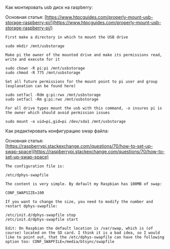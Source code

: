 Как монтировать usb диск на raspberry:

Основная статья: [https://www.htpcguides.com/properly-mount-usb-storage-raspberry-pi/](https://www.htpcguides.com/properly-mount-usb-storage-raspberry-pi/)

```
First make a directory in which to mount the USB drive

sudo mkdir /mnt/usbstorage

Make pi the owner of the mounted drive and make its permissions read, write and execute for it

sudo chown -R pi:pi /mnt/usbstorage
sudo chmod -R 775 /mnt/usbstorage

Set all future permissions for the mount point to pi user and group (explanation can be found here)

sudo setfacl -Rdm g:pi:rwx /mnt/usbstorage
sudo setfacl -Rm g:pi:rwx /mnt/usbstorage

For all drive types mount the usb with this command, -o insures pi is the owner which should avoid permission issues

sudo mount -o uid=pi,gid=pi /dev/sda1 /mnt/usbstorage
```

Как редактировать конфигурацию swap файла:

Основная статья: [https://raspberrypi.stackexchange.com/questions/70/how-to-set-up-swap-space](https://raspberrypi.stackexchange.com/questions/70/how-to-set-up-swap-space)

```
The configuration file is:

/etc/dphys-swapfile 

The content is very simple. By default my Raspbian has 100MB of swap:

CONF_SWAPSIZE=100

If you want to change the size, you need to modify the number and restart dphys-swapfile:

/etc/init.d/dphys-swapfile stop
/etc/init.d/dphys-swapfile start

Edit: On Raspbian the default location is /var/swap, which is (of course) located on the SD card. I think it is a bad idea, so I would like to point out, that the /etc/dphys-swapfile can have the following option too: CONF_SWAPFILE=/media/btsync/swapfile
```



